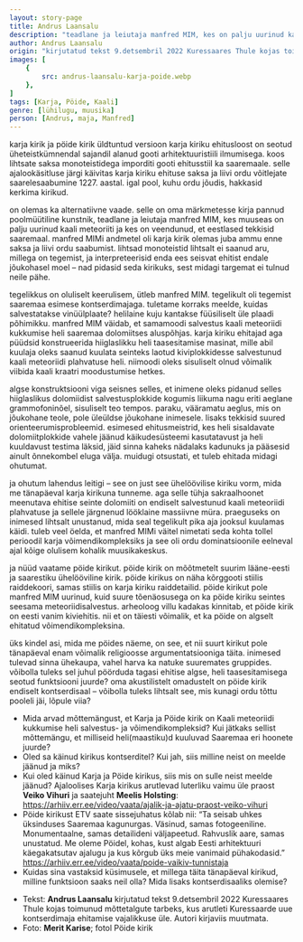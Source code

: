 ```yaml
---
layout: story-page
title: Andrus Laansalu
description: "teadlane ja leiutaja manfred MIM, kes on palju uurinud kaali meteoriiti ja kes on veendunud, et eestlased tekkisid saaremaal"
author: Andrus Laansalu
origin: "kirjutatud tekst 9.detsembril 2022 Kuressaares Thule kojas toimunud mõttetalgute tarbeks, kus arutleti Kuressaarde uue kontserdimaja ehitamise vajalikkuse üle."
images: [
    {
        src: andrus-laansalu-karja-poide.webp
    },
]
tags: [Karja, Pöide, Kaali]
genre: [lühilugu, muusika]
person: [Andrus, maja, Manfred]
---
```


<!-- # {{$doc.title}} -->


karja kirik ja pöide kirik
üldtuntud versioon karja kiriku ehitusloost on seotud üheteistkümnendal sajandil alanud gooti arhitektuuristiili ilmumisega. koos lihtsate saksa monoteistidega imporditi gooti ehitusstiil ka saaremaale. selle ajalookäsitluse järgi käivitas karja kiriku ehituse saksa ja liivi ordu võitlejate saarelesaabumine 1227. aastal. igal pool, kuhu ordu jõudis, hakkasid kerkima kirikud.

on olemas ka alternatiivne vaade. selle on oma märkmetesse kirja pannud poolmüütiline kunstnik, teadlane ja leiutaja manfred MIM, kes muuseas on palju uurinud kaali meteoriiti ja kes on veendunud, et eestlased tekkisid saaremaal. manfred MIMi andmetel oli karja kirik olemas juba ammu enne saksa ja liivi ordu saabumist. lihtsad monoteistid lihtsalt ei saanud aru, millega on tegemist, ja interpreteerisid enda ees seisvat ehitist endale jõukohasel moel – nad pidasid seda kirikuks, sest midagi targemat ei tulnud neile pähe. 

tegelikkus on oluliselt keerulisem, ütleb manfred MIM. tegelikult oli tegemist saaremaa esimese kontserdimajaga. tuletame korraks meelde, kuidas salvestatakse vinüülplaate? helilaine kuju kantakse füüsiliselt üle plaadi põhimikku. manfred MIM väidab, et samamoodi salvestus kaali meteoriidi kukkumise heli saaremaa dolomiitses aluspõhjas. karja kiriku ehitajad aga püüdsid konstrueerida hiiglaslikku heli taasesitamise masinat, mille abil kuulaja oleks saanud kuulata seinteks laotud kiviplokkidesse salvestunud kaali meteoriidi plahvatuse heli. niimoodi oleks sisuliselt olnud võimalik viibida kaali kraatri moodustumise hetkes. 

algse konstruktsiooni viga seisnes selles, et inimene oleks pidanud selles hiiglaslikus dolomiidist salvestusplokkide kogumis liikuma nagu eriti aeglane grammofoninõel, sisuliselt teo tempos. paraku, vääramatu aeglus, mis on jõukohane teole, pole üleüldse jõukohane inimesele. lisaks tekkisid suured orienteerumisprobleemid. esimesed ehitusmeistrid, kes heli sisaldavate dolomiitplokkide vahele jäänud käikudesüsteemi kasutatavust ja heli kuuldavust testima läksid, jäid sinna kaheks nädalaks kadunuks ja pääsesid ainult õnnekombel eluga välja. muidugi otsustati, et tuleb ehitada midagi ohutumat. 

ja ohutum lahendus leitigi – see on just see ühelöövilise kiriku vorm, mida me tänapäeval karja kirikuna tunneme. aga selle tühja sakraalhoonet meenutava ehitise seinte dolomiiti on endiselt salvestunud kaali meteoriidi plahvatuse ja sellele järgnenud lööklaine massiivne müra. praeguseks on inimesed lihtsalt unustanud, mida seal tegelikult pika aja jooksul kuulamas käidi. tuleb veel öelda, et manfred MIMi väitel nimetati seda kohta tollel perioodil karja võimendikompleksiks ja see oli ordu dominatsioonile eelneval ajal kõige olulisem kohalik muusikakeskus. 

ja nüüd vaatame pöide kirikut. pöide kirik on mõõtmetelt suurim lääne-eesti ja saarestiku ühelööviline kirik. pöide kirikus on näha kõrggooti stiilis raiddekoori, samas stiilis on karja kiriku raiddetailid. pöide kirikut pole manfred MIM uurinud, kuid suure tõenäosusega on ka pöide kiriku seintes seesama meteoriidisalvestus. arheoloog villu kadakas kinnitab, et pöide kirik on eesti vanim kiviehitis. nii et on täiesti võimalik, et ka pöide on algselt ehitatud võimendikompleksina. 

üks kindel asi, mida me pöides näeme, on see, et nii suurt kirikut pole tänapäeval enam võimalik religioosse argumentatsiooniga täita. inimesed tulevad sinna ühekaupa, vahel harva ka natuke suuremates gruppides. võibolla tuleks sel juhul pöörduda tagasi ehitise algse, heli taasesitamisega seotud funktsiooni juurde? oma akustilistelt omadustelt on pöide kirik endiselt kontserdisaal – võibolla tuleks lihtsalt see, mis kunagi ordu tõttu pooleli jäi, lõpule viia? 



<story-author :author="author" :origin="origin"></story-author>

<details-wrapper summary="Mis mõtted tekkisid?">

- Mida arvad mõttemängust, et Karja ja Pöide kirik on Kaali meteoriidi kukkumise heli salvestus- ja võimendikompleksid? Kui jätkaks sellist mõttemängu, et milliseid heli(maastiku)d kuuluvad Saaremaa eri hoonete juurde?
- Oled sa käinud kirikus kontserditel? Kui jah, siis milline neist on meelde jäänud ja miks?
- Kui oled käinud Karja ja Pöide kirikus, siis mis on sulle neist meelde jäänud? Ajaloolises Karja kirikus arutlevad luterliku vaimu üle praost **Veiko Vihuri** ja saatejuht **Meelis Holsting**: https://arhiiv.err.ee/video/vaata/ajalik-ja-ajatu-praost-veiko-vihuri
- Pöide kirikust ETV saate sissejuhatus kõlab nii: “Ta seisab uhkes üksinduses Saaremaa kagunurgas. Väsinud, samas fotogeeniline. Monumentaalne, samas detailideni väljapeetud. Rahvuslik aare, samas unustatud. Me oleme Pöidel, kohas, kust algab Eesti arhitektuuri käegakatsutav ajalugu ja kus kõrgub üks meie vanimaid pühakodasid.” https://arhiiv.err.ee/video/vaata/poide-vaikiv-tunnistaja
- Kuidas sina vastaksid küsimusele, et millega täita tänapäeval kirikud, milline funktsioon saaks neil olla? Mida lisaks kontserdisaaliks olemise?

</details-wrapper>


<details-wrapper summary="Allikad" class="text-sm" icon="icon-park-outline:document-folder">

- Tekst: **Andrus Laansalu** kirjutatud tekst 9.detsembril 2022 Kuressaares Thule kojas toimunud mõttetalgute tarbeks, kus arutleti Kuressaarde uue kontserdimaja ehitamise vajalikkuse üle. Autori kirjaviis muutmata.
- Foto: **Merit Karise**; fotol Pöide kirik

</details-wrapper>
